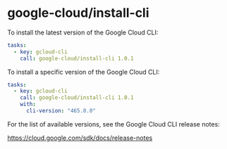 # google-cloud/install-cli

To install the latest version of the Google Cloud CLI:

```yaml
tasks:
  - key: gcloud-cli
    call: google-cloud/install-cli 1.0.1
```

To install a specific version of the Google Cloud CLI:

```yaml
tasks:
  - key: gcloud-cli
    call: google-cloud/install-cli 1.0.1
    with:
      cli-version: "465.0.0"
```

For the list of available versions, see the Google Cloud CLI release notes:

https://cloud.google.com/sdk/docs/release-notes
